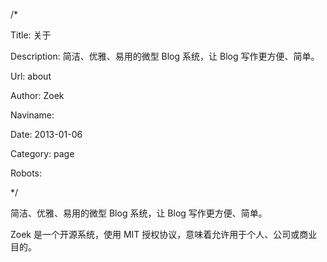/*

Title: 关于

Description: 简洁、优雅、易用的微型 Blog 系统，让 Blog 写作更方便、简单。

Url: about

Author: Zoek

Naviname: 

Date: 2013-01-06

Category: page

Robots: 

*/

简洁、优雅、易用的微型 Blog 系统，让 Blog 写作更方便、简单。

Zoek 是一个开源系统，使用 MIT 授权协议，意味着允许用于个人、公司或商业目的。
